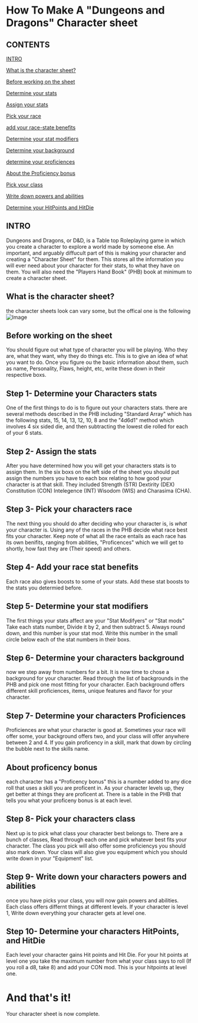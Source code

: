 # How To Make A "Dungeons and Dragons" Character sheet

## CONTENTS
[INTRO](https://github.com/Auleis/Project/blob/WIP/index.md#intro)

[What is the character sheet?](https://github.com/Auleis/Project/blob/WIP/index.md#what-is-the-character-sheet)

[Before working on the sheet](https://github.com/Auleis/Project/blob/WIP/index.md#before-working-on-the-sheet)

[Determine your stats](https://github.com/Auleis/Project/blob/WIP/index.md#step-1--determine-your-characters-stats)

[Assign your stats](https://github.com/Auleis/Project/blob/WIP/index.md#step-2--assign-the-stats)

[Pick your race](https://github.com/Auleis/Project/blob/WIP/index.md#step-3--pick-your-characters-race)

[add your race-state benefits](https://github.com/Auleis/Project/blob/WIP/index.md#step-4--add-your-race-stat-benefits)

[Determine your stat modifiers](https://github.com/Auleis/Project/blob/WIP/index.md#step-5--determine-your-stat-modifiers)

[Determine your background](https://github.com/Auleis/Project/blob/WIP/index.md#step-6--determine-your-characters-background)

[determine your proficiences](https://github.com/Auleis/Project/blob/WIP/index.md#step-7--determine-your-characters-proficiences)

[About the Proficiency bonus](https://github.com/Auleis/Project/blob/WIP/index.md#about-proficency-bonus)

[Pick your class](https://github.com/Auleis/Project/blob/WIP/index.md#step-8--pick-your-characters-class)

[Write down powers and abilities](https://github.com/Auleis/Project/blob/WIP/index.md#step-9--write-down-your-characters-powers-and-abilities)

[Determine your HitPoints and HitDie](https://github.com/Auleis/Project/blob/WIP/index.md#step-10--Determine-your-characters-hitpoints-and-hitdie)

## INTRO
Dungeons and Dragons, or D&D, is a Table top Roleplaying game in which you create a character to explore a world made by someone else. An important, and arguably diffucult part of this is making your character and creating a "Character Sheet" for them. This stores all the information you will ever need about your character for their stats, to what they have on them.
You will also need the "Players Hand Book" (PHB) book at minimum to create a character sheet.

## What is the character sheet?
the character sheets look can vary some, but the offical one is the following
![Image](https://content.instructables.com/ORIG/F32/Y0FV/J8F5Q3W5/F32Y0FVJ8F5Q3W5.png?auto=webp&frame=1&width=1024&height=1024&fit=bounds&md=5a45ebe2850f9ab8d04792009d63d6a5)

## Before working on the sheet
You should figure out what type of character you will be playing. Who they are, what they want, why they do things etc. This is to give an idea of what you want to do.
Once you figure ou the basic information about them, such as name, Personality, Flaws, height, etc, write these down in their respective boxs.

## Step 1- Determine your Characters stats
One of the first things to do is to figure out your characters stats. there are several methods described in the PHB including "Standard Array" which has the following stats, 15, 14, 13, 12, 10, 8 and the "4d6d1" method which involves 4 six sided die, and then subtracting the lowest die rolled for each of your 6 stats.

## Step 2- Assign the stats
After you have determined how you will get your characters stats is to assign them. In the six boxs on the left side of the sheet you should put assign the numbers you have to each box relating to how good your character is at that skill. They included Strength (STR) Dextirity (DEX) Constitution (CON) Intelegence (INT) Wisodom (WIS) and Charasima (CHA).

## Step 3- Pick your characters race
The next thing you should do after deciding who your character is, is *what* your character is. Using any of the races in the PHB decide what race best fits your character. Keep note of what all the race entails as each race has its own benifits, ranging from abilities, "Proficences" which we will get to shortly, how fast they are (Their speed) and others. 

## Step 4- Add your race stat benefits
Each race also gives boosts to some of your stats. Add these stat boosts to the stats you determied before.

## Step 5- Determine your stat modifiers
The first things your stats affect are your "Stat Modifyers" or "Stat mods" Take each stats number, Divide it by 2, and then subtract 5. Always round down, and this number is your stat mod. Write this number in the small circle below each of the stat numbers in their boxs. 

## Step 6- Determine your characters background
now we step away from numbers for a bit. It is now time to chose a background for your character. Read through the list of backgrounds in the PHB and pick one most fitting for your character. Each background offers different skill proficiences, items, unique features and flavor for your character. 

## Step 7- Determine your characters Proficiences
Proficiences are what your character is good at. Sometimes your race will offer some, your background offers two, and your class will offer anywhere between 2 and 4. If you gain proficency in a skill, mark that down by circling the bubble next to the skills name. 

## About proficency bonus
each character has a "Proficency bonus" this is a number added to any dice roll that uses a skill you are proficent in. As your character levels up, they get better at things they are proficent at. There is a table in the PHB that tells you what your proficeny bonus is at each level. 

## Step 8- Pick your characters class
Next up is to pick what class your character best belongs to. There are a bunch of classes, Read through each one and pick whatever best fits your character. The class you pick will also offer some proficiencys you should also mark down. Your class will also give you equipment which you should write down in your "Equipment" list.

## Step 9- Write down your characters powers and abilities
once you have picks your class, you will now gain powers and abilities. Each class offers differnt things at different levels. If your character is level 1, Write down everything your character gets at level one. 

## Step 10- Determine your characters HitPoints, and HitDie
Each level your character gains Hit points and Hit Die. For your hit points at level one you take the maximum number from what your class says to roll (If you roll a d8, take 8) and add your CON mod. This is your hitpoints at level one.

# And that's it!
Your character sheet is now complete.
